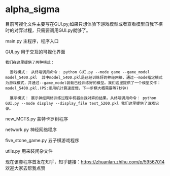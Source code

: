 # alpha_sigma
目前可视化文件主要写在GUI.py,如果只想体验下游戏模型或者查看模型自我下棋时的对弈过程，只需要调用GUI.py就够了。

main.py 主程序，程序入口

GUI.py 用于交互的可视化界面

    我们在这里提供了两种模式：
    
      游戏模式： 从终端调用命令： python GUI.py --mode game --game_model model_5400.pkl  其中model_5400.pkl是已经训练好的神经网络，通过--mode指定模式为游戏模式，并通过--game_model装载已经训练好的模型。我们这里提供了一个模型文件：model_5400.pkl.(PS:家用机计算速度慢，下一步棋大概需要等7秒钟)
      
      展示模式： 展示神经网络训练过程中机器自我对弈的结果。从终端调用命令： python GUI.py --mode display --display_file test_5200.pkl 我们这里提供了游戏记录。
    

new_MCTS.py 蒙特卡罗树程序

network.py 神经网络程序

five_stone_game.py 五子棋游戏程序

utils.py 用来装闲杂文件

现在该套程序首发在知乎，知乎链接：https://zhuanlan.zhihu.com/p/59567014 欢迎大家去帮我点赞
